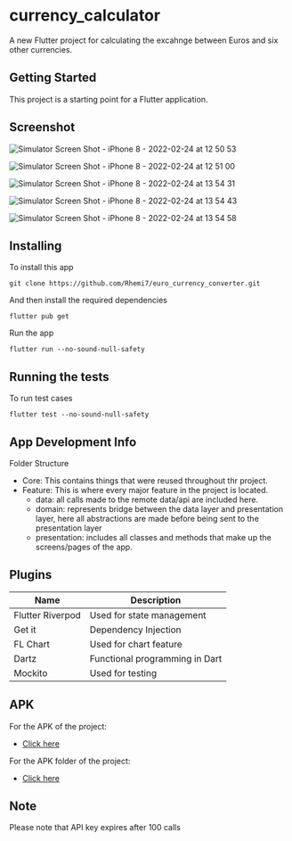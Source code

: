 # currency_calculator

A new Flutter project for calculating the excahnge between Euros and six other currencies.

## Getting Started

This project is a starting point for a Flutter application.

## Screenshot

![Simulator Screen Shot - iPhone 8 - 2022-02-24 at 12 50 53](https://user-images.githubusercontent.com/54381642/155527648-ab87f2c5-68c4-48d6-bb58-c1ab0e417755.png)

![Simulator Screen Shot - iPhone 8 - 2022-02-24 at 12 51 00](https://user-images.githubusercontent.com/54381642/155527687-0fa07e7e-b67b-4433-9dc2-e89e15c3fe8f.png)

![Simulator Screen Shot - iPhone 8 - 2022-02-24 at 13 54 31](https://user-images.githubusercontent.com/54381642/155528045-bcdf85ce-7e07-45f2-b254-9bfb890505cf.png)

![Simulator Screen Shot - iPhone 8 - 2022-02-24 at 13 54 43](https://user-images.githubusercontent.com/54381642/155528073-e07b8b96-f4e1-4258-91b9-2aa31272bf6b.png)

![Simulator Screen Shot - iPhone 8 - 2022-02-24 at 13 54 58](https://user-images.githubusercontent.com/54381642/155528089-f3f41571-fded-4ad3-a14a-5c7bd2eb7ec5.png)

## Installing
To install this app

```
git clone https://github.com/Rhemi7/euro_currency_converter.git
```

And then install the required dependencies

```
flutter pub get
```
Run the app

```
flutter run --no-sound-null-safety
```

## Running the tests
To run test cases

```
flutter test --no-sound-null-safety
```

## App Development Info
Folder Structure

  - Core: This contains things that were reused throughout thr project.
  - Feature: This is where every major feature in the project is located.
     - data: all calls made to the remote data/api are included here.
     - domain: represents bridge between the data layer and presentation layer, here all abstractions are made before being sent to the presentation layer
     - presentation: includes all classes and methods that make up the screens/pages of the app.

## Plugins
| Name | Description |
| --- | --- |
| Flutter Riverpod | Used for state management |
| Get it | Dependency Injection |
| FL Chart | Used for chart feature |
| Dartz | Functional programming in Dart |
| Mockito | Used for testing |


## APK
For the APK of the project:

- [Click here](https://drive.google.com/file/d/1R1_FU4FgJyHx1NjE9P72eKiYbIlGE22H/view?usp=sharing)

For the APK folder of the project:

- [Click here](https://drive.google.com/drive/folders/1EooxXqdCfwGkP8SSg1STFXfNsfs2SGNH?usp=sharing)


## Note
Please note that API key expires after 100 calls

